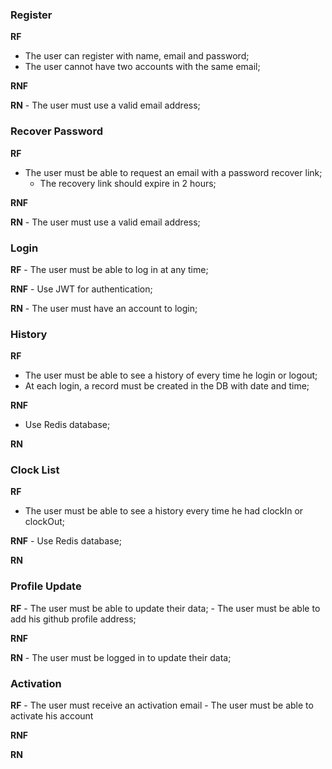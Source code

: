 ### Register
  **RF**
  - The user can register with name, email and password;
  - The user cannot have two accounts with the same email;

  **RNF**

  **RN**
    - The user must use a valid email address;

### Recover Password
  **RF**
  - The user must be able to request an email with a password recover link;
    - The recovery link should expire in 2 hours;

  **RNF**

  **RN**
    - The user must use a valid email address;

### Login
  **RF**
    - The user must be able to log in at any time;

  **RNF**
    - Use JWT for authentication;

  **RN**
    - The user must have an account to login;

### History
  **RF**
  - The user must be able to see a history of every time he login or logout;
  - At each login, a record must be created in the DB with date and time;

  **RNF**
  - Use Redis database;

  **RN**

### Clock List
  **RF**
  - The user must be able to see a history every time he had clockIn or clockOut;

  **RNF**
    - Use Redis database;

  **RN**

### Profile Update
  **RF**
    - The user must be able to update their data;
    - The user must be able to add his github profile address;

  **RNF**

  **RN**
    - The user must be logged in to update their data;

### Activation
  **RF**
    - The user must receive an activation email
    - The user must be able to activate his account

  **RNF**

  **RN**
